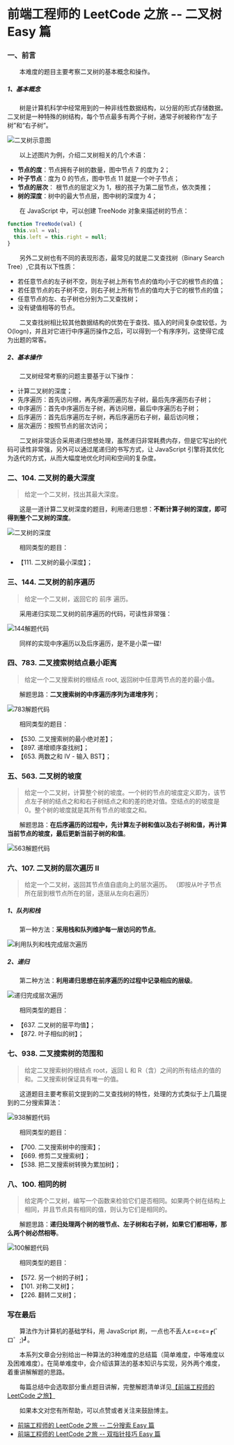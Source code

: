 # 前端工程师的 LeetCode 之旅 -- 二叉树 Easy 篇

### 一、前言

  &emsp;&emsp;本难度的题目主要考察二叉树的基本概念和操作。

##### 1、基本概念

  &emsp;&emsp;树是计算机科学中经常用到的一种非线性数据结构，以分层的形式存储数据。二叉树是一种特殊的树结构，每个节点最多有两个子树，通常子树被称作“左子树”和“右子树”。

  ![二叉树示意图](./binary-tree.png)

  &emsp;&emsp;以上述图片为例，介绍二叉树相关的几个术语：

  - **节点的度**：节点拥有子树的数量，图中节点 7 的度为 2；
  - **叶子节点**：度为 0 的节点，图中节点 11 就是一个叶子节点；
  - **节点的层次**： 根节点的层定义为 1，根的孩子为第二层节点，依次类推；
  - **树的深度**：树中的最大节点层，图中树的深度为 4；

  &emsp;&emsp;在 JavaScript 中，可以创建 TreeNode 对象来描述树的节点：

```JavaScript
function TreeNode(val) {
  this.val = val;
  this.left = this.right = null;
}
```

  &emsp;&emsp;另外二叉树也有不同的表现形态，最常见的就是二叉查找树（Binary Search Tree）,它具有以下性质：

  - 若任意节点的左子树不空，则左子树上所有节点的值均小于它的根节点的值；
  - 若任意节点的右子树不空，则右子树上所有节点的值均大于它的根节点的值；
  - 任意节点的左、右子树也分别为二叉查找树；
  - 没有键值相等的节点。

  &emsp;&emsp;二叉查找树相比较其他数据结构的优势在于查找、插入的时间复杂度较低，为 O(logn)，并且对它进行中序遍历操作之后，可以得到一个有序序列，这使得它成为出题的常客。

##### 2、基本操作

  &emsp;&emsp;二叉树经常考察的问题主要基于以下操作：

  - 计算二叉树的深度；
  - 先序遍历：首先访问根，再先序遍历遍历左子树，最后先序遍历右子树；
  - 中序遍历：首先中序遍历左子树，再访问根，最后中序遍历右子树；
  - 后序遍历：首先后序遍历左子树，再后序遍历右子树，最后访问根；
  - 层次遍历：按照节点的层次访问；

  &emsp;&emsp;二叉树非常适合采用递归思想处理，虽然递归非常耗费内存，但是它写出的代码可读性非常强，另外可以通过尾递归的书写方式，让 JavaScript 引擎将其优化为迭代的方式，从而大幅度地优化时间和空间的复杂度。

### 二、104. 二叉树的最大深度

  > 给定一个二叉树，找出其最大深度。

  &emsp;&emsp;这是一道计算二叉树深度的题目，利用递归思想：**不断计算子树的深度，即可得到整个二叉树的深度**。

  ![二叉树的深度](./104.png)

  &emsp;&emsp;相同类型的题目：

  - 【111. 二叉树的最小深度】；

### 三、144. 二叉树的前序遍历

  > 给定一个二叉树，返回它的 前序 遍历。

  &emsp;&emsp;采用递归实现二叉树的前序遍历的代码，可读性非常强：

  ![144解题代码](./144.png)

  &emsp;&emsp;同样的实现中序遍历以及后序遍历，是不是小菜一碟!

### 四、783. 二叉搜索树结点最小距离

  > 给定一个二叉搜索树的根结点 root, 返回树中任意两节点的差的最小值。

  &emsp;&emsp;解题思路：**二叉搜索树的中序遍历序列为递增序列**；

  ![783解题代码](./783.png)

  &emsp;&emsp;相同类型的题目：

  - 【530. 二叉搜索树的最小绝对差】；
  - 【897. 递增顺序查找树】；
  - 【653. 两数之和 IV - 输入 BST】；

### 五、563. 二叉树的坡度

  > 给定一个二叉树，计算整个树的坡度。一个树的节点的坡度定义即为，该节点左子树的结点之和和右子树结点之和的差的绝对值。空结点的的坡度是0。整个树的坡度就是其所有节点的坡度之和。

  &emsp;&emsp;解题思路：**在后序遍历的过程中，先计算左子树和值以及右子树和值，再计算当前节点的坡度，最后更新当前子树的和值**。

  ![563解题代码](./563.png)

### 六、107. 二叉树的层次遍历 II

  > 给定一个二叉树，返回其节点值自底向上的层次遍历。 （即按从叶子节点所在层到根节点所在的层，逐层从左向右遍历）

##### 1、队列和栈

  &emsp;&emsp;第一种方法：**采用栈和队列维护每一层访问的节点**。

  ![利用队列和栈完成层次遍历](./107-queue-stack.png)

##### 2、递归

  &emsp;&emsp;第二种方法：**利用递归思想在前序遍历的过程中记录相应的层级**。

  ![递归完成层次遍历](./107-recursion.png)


  &emsp;&emsp;相同类型的题目：

  - 【637. 二叉树的层平均值】；
  - 【872. 叶子相似的树】；

### 七、938. 二叉搜索树的范围和

  > 给定二叉搜索树的根结点 root，返回 L 和 R（含）之间的所有结点的值的和。二叉搜索树保证具有唯一的值。

  &emsp;&emsp;这道题目主要考察前文提到的二叉查找树的特性，处理的方式类似于上几篇提到的二分搜索算法：

  ![938解题代码](./938.png)

  &emsp;&emsp;相同类型的题目：

  - 【700. 二叉搜索树中的搜索】；
  - 【669. 修剪二叉搜索树】；
  - 【538. 把二叉搜索树转换为累加树】；

### 八、100. 相同的树

  > 给定两个二叉树，编写一个函数来检验它们是否相同。如果两个树在结构上相同，并且节点具有相同的值，则认为它们是相同的。

  &emsp;&emsp;解题思路：**递归处理两个树的根节点、左子树和右子树，如果它们都相等，那么两个树必然相等**。

  ![100解题代码](./100.png)

  &emsp;&emsp;相同类型的题目：

  - 【572. 另一个树的子树】；
  - 【101. 对称二叉树】；
  - 【226. 翻转二叉树】；
  

### 写在最后

  &emsp;&emsp;算法作为计算机的基础学科，用 JavaScript 刷，一点也不丢人ε=ε=ε=┏(゜ロ゜;)┛。

  &emsp;&emsp;本系列文章会分别给出一种算法的3种难度的总结篇（简单难度，中等难度以及困难难度）。在简单难度中，会介绍该算法的基本知识与实现，另外两个难度，着重讲解解题的思路。

  &emsp;&emsp;每篇总结中会选取部分重点题目讲解，完整解题清单详见[【前端工程师的 LeetCode 之旅】](https://github.com/15751165579/LeetCode)
  
  &emsp;&emsp;如果本文对您有所帮助，可以点赞或者关注来鼓励博主。


- [前端工程师的 LeetCode 之旅 -- 二分搜索 Easy 篇](https://mp.weixin.qq.com/s/D6zY08tJ8J-nhIA4u86IoA)
- [前端工程师的 LeetCode 之旅 -- 双指针技巧 Easy 篇](https://mp.weixin.qq.com/s/SXj8tkGj19gZy3EgTPIy2Q)

